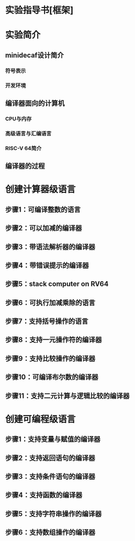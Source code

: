 # 实验指导书[框架]

# 实验简介

## minidecaf设计简介
### 符号表示
### 开发环境

## 编译器面向的计算机
### CPU与内存
### 高级语言与汇编语言
### RISC-V 64简介

## 编译器的过程

# 创建计算器级语言
## 步骤1：可编译整数的语言
## 步骤2：可以加减的编译器
## 步骤3：带语法解析器的编译器
## 步骤4：带错误提示的编译器
## 步骤5：stack computer on RV64
## 步骤6：可执行加减乘除的语言
## 步骤7：支持括号操作的语言
## 步骤8：支持一元操作符的编译器
## 步骤9：支持比较操作的编译器
## 步骤10：可编译布尔数的编译器
## 步骤11：支持二元计算与逻辑比较的编译器

# 创建可编程级语言
## 步骤1：支持变量与赋值的编译器
## 步骤2：支持返回语句的编译器
## 步骤3：支持条件语句的编译器
## 步骤4：支持函数的编译器
## 步骤5：支持字符串操作的编译器
## 步骤6：支持数组操作的编译器
